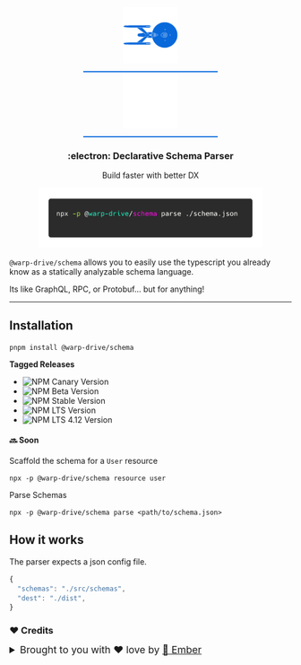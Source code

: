 <p align="center">
  <img
    class="project-logo"
    src="./NCC-1701-a-blue.svg#gh-light-mode-only"
    alt="WarpDrive"
    width="120px"
    title="WarpDrive" />
  <img
    class="project-logo"
    src="./NCC-1701-a.svg#gh-dark-mode-only"
    alt="WarpDrive"
    width="120px"
    title="WarpDrive" />
</p>

<h3 align="center">:electron: Declarative Schema Parser</h3>
<p align="center">Build faster with better DX</p>

<p align="center">
    <img
      src="./parse-usage.png"
      alt="WarpDrive Schema"
      width="400px"
      title="WarpDrive Schema" />
</p>

`@warp-drive/schema` allows you to easily use the typescript you already know as a statically analyzable schema language.

Its like GraphQL, RPC, or Protobuf... but for anything!

---

## Installation

```cli
pnpm install @warp-drive/schema
```

**Tagged Releases**

- ![NPM Canary Version](https://img.shields.io/npm/v/%40warp-drive/schema/canary?label=%40canary&color=FFBF00)
- ![NPM Beta Version](https://img.shields.io/npm/v/%40warp-drive/schema/beta?label=%40beta&color=ff00ff)
- ![NPM Stable Version](https://img.shields.io/npm/v/%40warp-drive/schema/latest?label=%40latest&color=90EE90)
- ![NPM LTS Version](https://img.shields.io/npm/v/%40warp-drive/schema/lts?label=%40lts&color=0096FF)
- ![NPM LTS 4.12 Version](https://img.shields.io/npm/v/%40warp-drive/schema/lts-4-12?label=%40lts-4-12&color=bbbbbb)

#### 🔜 Soon 

Scaffold the schema for a `User` resource

```no-highlight
npx -p @warp-drive/schema resource user
```

Parse Schemas

```no-highlight
npx -p @warp-drive/schema parse <path/to/schema.json>
```

## How it works

The parser expects a json config file.

```ts
{
  "schemas": "./src/schemas",
  "dest": "./dist",
}
```

### ♥️ Credits

 <details>
   <summary>Brought to you with ♥️ love by <a href="https://emberjs.com" title="EmberJS">🐹 Ember</a></summary>

  <style type="text/css">
    img.project-logo {
       padding: 0 5em 1em 5em;
       width: 100px;
       border-bottom: 2px solid #0969da;
       margin: 0 auto;
       display: block;
     }
    details > summary {
      font-size: 1.1rem;
      line-height: 1rem;
      margin-bottom: 1rem;
    }
    details {
      font-size: 1rem;
    }
    details > summary strong {
      display: inline-block;
      padding: .2rem 0;
      color: #000;
      border-bottom: 3px solid #0969da;
    }

    details > details {
      margin-left: 2rem;
    }
    details > details > summary {
      font-size: 1rem;
      line-height: 1rem;
      margin-bottom: 1rem;
    }
    details > details > summary strong {
      display: inline-block;
      padding: .2rem 0;
      color: #555;
      border-bottom: 2px solid #555;
    }
    details > details {
      font-size: .85rem;
    }

    @media (prefers-color-scheme: dark) {
      details > summary strong {
        color: #fff;
      }
    }
    @media (prefers-color-scheme: dark) {
      details > details > summary strong {
        color: #afaba0;
      border-bottom: 2px solid #afaba0;
      }
    }
  </style>
</details>
